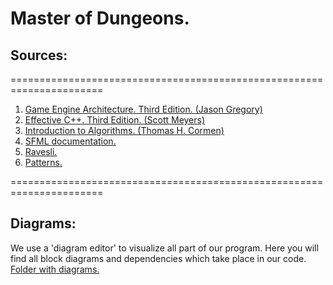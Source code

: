 # Master of Dungeons.

## Sources:
======================================================================

1. [Game Engine Architecture. Third Edition. (Jason Gregory)](https://drive.google.com/file/d/1AuXD1huMLfzf_UnetK_A7LGzTNDrrrLN/view?usp=sharing)
2. [Effective C++. Third Edition. (Scott Meyers)](https://drive.google.com/file/d/1MZBwDzyxrKe20NfWJK3WUZAabl4QMsb3/view?usp=sharing)
3. [Introduction to Algorithms. (Thomas H. Cormen)](https://drive.google.com/file/d/1tA1qFIm5k6muvlkn_PXm--JzkkEpGqcG/view?usp=sharing)
4. [SFML documentation.](https://www.sfml-dev.org/tutorials/2.5/)
5. [Ravesli.](https://ravesli.com/uroki-cpp/)
6. [Patterns.](https://refactoring.guru/ru/refactoring)

======================================================================

## Diagrams:

We use a 'diagram editor' to visualize all part of our program. Here you will find all block diagrams and dependencies which take place in our code. 
[Folder with diagrams.](https://github.com/AmpiroMax/MegaDeath/tree/master/diagrams)
